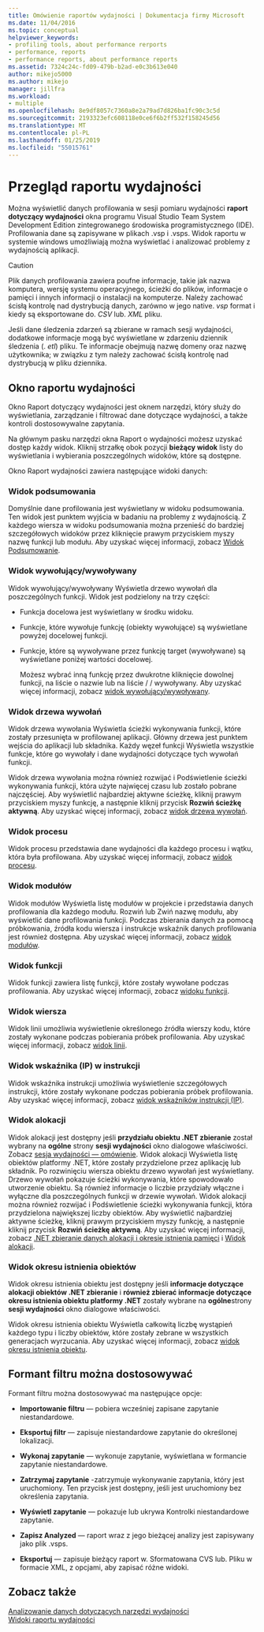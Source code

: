```yaml
---
title: Omówienie raportów wydajności | Dokumentacja firmy Microsoft
ms.date: 11/04/2016
ms.topic: conceptual
helpviewer_keywords:
- profiling tools, about performance rerports
- performance, reports
- performance reports, about performance reports
ms.assetid: 7324c24c-fd09-479b-b2ad-e0c3b613e040
author: mikejo5000
ms.author: mikejo
manager: jillfra
ms.workload:
- multiple
ms.openlocfilehash: 8e9df8057c7360a8e2a79ad7d826ba1fc90c3c5d
ms.sourcegitcommit: 2193323efc608118e0ce6f6b2ff532f158245d56
ms.translationtype: MT
ms.contentlocale: pl-PL
ms.lasthandoff: 01/25/2019
ms.locfileid: "55015761"
---
```

# <a name="performance-report-overview"></a>Przegląd raportu wydajności
Można wyświetlić danych profilowania w sesji pomiaru wydajności **raport dotyczący wydajności** okna programu Visual Studio Team System Development Edition zintegrowanego środowiska programistycznego (IDE). Profilowania dane są zapisywane w plikach .vsp i .vsps. Widok raportu w systemie windows umożliwiają można wyświetlać i analizować problemy z wydajnością aplikacji.  
  
> [!CAUTION]
>  Plik danych profilowania zawiera poufne informacje, takie jak nazwa komputera, wersję systemu operacyjnego, ścieżki do plików, informacje o pamięci i innych informacji o instalacji na komputerze. Należy zachować ścisłą kontrolę nad dystrybucją danych, zarówno w jego native. *vsp* format i kiedy są eksportowane do. *CSV* lub. *XML* pliku.  
>   
>  Jeśli dane śledzenia zdarzeń są zbierane w ramach sesji wydajności, dodatkowe informacje mogą być wyświetlane w zdarzeniu dziennik śledzenia (. *etl*) pliku. Te informacje obejmują nazwę domeny oraz nazwę użytkownika; w związku z tym należy zachować ścisłą kontrolę nad dystrybucją w pliku dziennika.  
  
## <a name="performance-report-window"></a>Okno raportu wydajności  
 Okno Raport dotyczący wydajności jest oknem narzędzi, który służy do wyświetlania, zarządzanie i filtrować dane dotyczące wydajności, a także kontroli dostosowywalne zapytania.  
  
 Na głównym pasku narzędzi okna Raport o wydajności możesz uzyskać dostęp każdy widok. Kliknij strzałkę obok pozycji **bieżący widok** listy do wyświetlania i wybierania poszczególnych widoków, które są dostępne.  
  
 Okno Raport wydajności zawiera następujące widoki danych:  
  
### <a name="summary-view"></a>Widok podsumowania  
 Domyślnie dane profilowania jest wyświetlany w widoku podsumowania. Ten widok jest punktem wyjścia w badaniu na problemy z wydajnością. Z każdego wiersza w widoku podsumowania można przenieść do bardziej szczegółowych widoków przez kliknięcie prawym przyciskiem myszy nazwę funkcji lub modułu. Aby uzyskać więcej informacji, zobacz [Widok Podsumowanie](../profiling/summary-view.md).  
  
### <a name="callercallee-view"></a>Widok wywołujący/wywoływany  
 Widok wywołujący/wywoływany Wyświetla drzewo wywołań dla poszczególnych funkcji. Widok jest podzielony na trzy części:  
  
- Funkcja docelowa jest wyświetlany w środku widoku.  
  
- Funkcje, które wywołuje funkcję (obiekty wywołujące) są wyświetlane powyżej docelowej funkcji.  
  
- Funkcje, które są wywoływane przez funkcję target (wywoływane) są wyświetlane poniżej wartości docelowej.  
  
  Możesz wybrać inną funkcję przez dwukrotne kliknięcie dowolnej funkcji, na liście o nazwie lub na liście / / wywoływany. Aby uzyskać więcej informacji, zobacz [widok wywołujący/wywoływany](../profiling/caller-callee-view.md).  
  
### <a name="call-tree-view"></a>Widok drzewa wywołań  
 Widok drzewa wywołania Wyświetla ścieżki wykonywania funkcji, które zostały przesunięta w profilowanej aplikacji. Główny drzewa jest punktem wejścia do aplikacji lub składnika. Każdy węzeł funkcji Wyświetla wszystkie funkcje, które go wywołały i dane wydajności dotyczące tych wywołań funkcji.  
  
 Widok drzewa wywołania można również rozwijać i Podświetlenie ścieżki wykonywania funkcji, która użyte najwięcej czasu lub zostało pobrane najczęściej. Aby wyświetlić najbardziej aktywne ścieżkę, kliknij prawym przyciskiem myszy funkcję, a następnie kliknij przycisk **Rozwiń ścieżkę aktywną**. Aby uzyskać więcej informacji, zobacz [widok drzewa wywołań](../profiling/call-tree-view.md).  
  
### <a name="process-view"></a>Widok procesu  
 Widok procesu przedstawia dane wydajności dla każdego procesu i wątku, która była profilowana. Aby uzyskać więcej informacji, zobacz [widok procesu](../profiling/process-view.md).  
  
### <a name="modules-view"></a>Widok modułów  
 Widok modułów Wyświetla listę modułów w projekcie i przedstawia danych profilowania dla każdego modułu. Rozwiń lub Zwiń nazwę modułu, aby wyświetlić dane profilowania funkcji. Podczas zbierania danych za pomocą próbkowania, źródła kodu wiersza i instrukcje wskaźnik danych profilowania jest również dostępna. Aby uzyskać więcej informacji, zobacz [widok modułów](../profiling/modules-view.md).  
  
### <a name="functions-view"></a>Widok funkcji  
 Widok funkcji zawiera listę funkcji, które zostały wywołane podczas profilowania. Aby uzyskać więcej informacji, zobacz [widoku funkcji](../profiling/functions-view.md).  
  
### <a name="line-view"></a>Widok wiersza  
 Widok linii umożliwia wyświetlenie określonego źródła wierszy kodu, które zostały wykonane podczas pobierania próbek profilowania. Aby uzyskać więcej informacji, zobacz [widok linii](../profiling/lines-view.md).  
  
### <a name="instruction-pointer-ip-view"></a>Widok wskaźnika (IP) w instrukcji  
 Widok wskaźnika instrukcji umożliwia wyświetlenie szczegółowych instrukcji, które zostały wykonane podczas pobierania próbek profilowania. Aby uzyskać więcej informacji, zobacz [widok wskaźników instrukcji (IP)](../profiling/instruction-pointers-ips-view.md).  
  
### <a name="allocation-view"></a>Widok alokacji  
 Widok alokacji jest dostępny jeśli **przydziału obiektu .NET zbieranie** został wybrany na **ogólne** strony **sesji wydajności** okno dialogowe właściwości. Zobacz [sesja wydajności — omówienie](../profiling/performance-session-overview.md). Widok alokacji Wyświetla listę obiektów platformy .NET, które zostały przydzielone przez aplikację lub składnik. Po rozwinięciu wiersza obiektu drzewo wywołań jest wyświetlany. Drzewo wywołań pokazuje ścieżki wykonywania, które spowodowało utworzenie obiektu. Są również informacje o liczbie przydziały włączne i wyłączne dla poszczególnych funkcji w drzewie wywołań. Widok alokacji można również rozwijać i Podświetlenie ścieżki wykonywania funkcji, która przydzielona największej liczby obiektów. Aby wyświetlić najbardziej aktywne ścieżkę, kliknij prawym przyciskiem myszy funkcję, a następnie kliknij przycisk **Rozwiń ścieżkę aktywną**. Aby uzyskać więcej informacji, zobacz [.NET zbieranie danych alokacji i okresie istnienia pamięci](../profiling/collecting-dotnet-memory-allocation-and-lifetime-data.md) i [Widok alokacji](../profiling/dotnet-memory-allocations-view.md).  
  
### <a name="objects-lifetime-view"></a>Widok okresu istnienia obiektów  
 Widok okresu istnienia obiektu jest dostępny jeśli **informacje dotyczące alokacji obiektów .NET zbieranie** i **również zbierać informacje dotyczące okresu istnienia obiektu platformy .NET** zostały wybrane na **ogólne**strony **sesji wydajności** okno dialogowe właściwości.  
  
 Widok okresu istnienia obiektu Wyświetla całkowitą liczbę wystąpień każdego typu i liczby obiektów, które zostały zebrane w wszystkich generacjach wyrzucania. Aby uzyskać więcej informacji, zobacz [widok okresu istnienia obiektu](../profiling/object-lifetime-view.md).  
  
## <a name="customizable-filter-control"></a>Formant filtru można dostosowywać  
 Formant filtru można dostosowywać ma następujące opcje:  
  
-   **Importowanie filtru** — pobiera wcześniej zapisane zapytanie niestandardowe.  
  
-   **Eksportuj filtr** — zapisuje niestandardowe zapytanie do określonej lokalizacji.  
  
-   **Wykonaj zapytanie** — wykonuje zapytanie, wyświetlana w formancie zapytanie niestandardowe.  
  
-   **Zatrzymaj zapytanie** -zatrzymuje wykonywanie zapytania, który jest uruchomiony. Ten przycisk jest dostępny, jeśli jest uruchomiony bez określenia zapytania.  
  
-   **Wyświetl zapytanie** — pokazuje lub ukrywa Kontrolki niestandardowe zapytanie.  
  
-   **Zapisz Analyzed** — raport wraz z jego bieżącej analizy jest zapisywany jako plik .vsps.  
  
-   **Eksportuj** — zapisuje bieżący raport w. Sformatowana CVS lub. Pliku w formacie XML, z opcjami, aby zapisać różne widoki.  
  
## <a name="see-also"></a>Zobacz także  
 [Analizowanie danych dotyczących narzędzi wydajności](../profiling/analyzing-performance-tools-data.md)   
 [Widoki raportu wydajności](../profiling/performance-report-views.md)